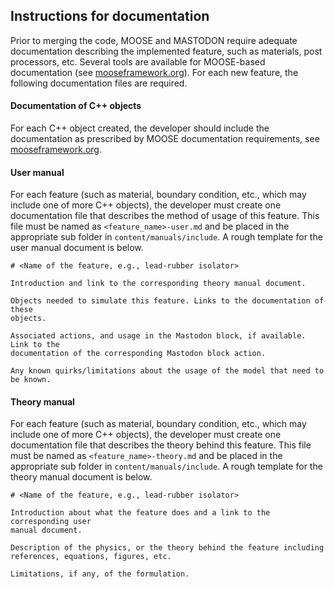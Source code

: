 ## Instructions for documentation

Prior to merging the code, MOOSE and MASTODON require adequate documentation
describing the implemented feature, such as materials, post processors, etc.
Several tools are available for MOOSE-based documentation (see
[mooseframework.org](https://www.mooseframework.org)).
For each new feature, the following documentation files are required.

#### Documentation of C++ objects

For each C++ object created, the developer should include the documentation as
prescribed by MOOSE documentation requirements, see
[mooseframework.org](https://www.mooseframework.org).

#### User manual

For each feature (such as material, boundary condition, etc., which may include
one of more C++ objects), the developer must create one documentation file that
describes the method of usage of this feature. This file must be named as
`<feature_name>-user.md` and be placed in the appropriate sub folder in
`content/manuals/include`. A rough template for the user manual document is
below.

```
# <Name of the feature, e.g., lead-rubber isolator>

Introduction and link to the corresponding theory manual document.

Objects needed to simulate this feature. Links to the documentation of these
objects.

Associated actions, and usage in the Mastodon block, if available. Link to the
documentation of the corresponding Mastodon block action.

Any known quirks/limitations about the usage of the model that need to be known.

```

#### Theory manual

For each feature (such as material, boundary condition, etc., which may include
one of more C++ objects), the developer must create one documentation file that
describes the theory behind this feature. This file must be named as
`<feature_name>-theory.md` and be placed in the appropriate sub folder in
`content/manuals/include`. A rough template for the theory manual document is
below.

```
# <Name of the feature, e.g., lead-rubber isolator>

Introduction about what the feature does and a link to the corresponding user
manual document.

Description of the physics, or the theory behind the feature including
references, equations, figures, etc.

Limitations, if any, of the formulation.

```

